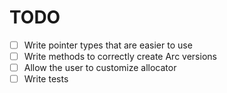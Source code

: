 ---
---
# TODO
- [ ] Write pointer types that are easier to use
- [ ] Write methods to correctly create Arc versions
- [ ] Allow the user to customize allocator
- [ ] Write tests
